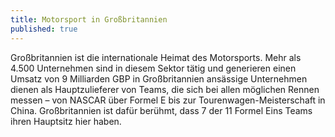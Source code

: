 ```yaml
---
title: Motorsport in Großbritannien
published: true
---
```


Großbritannien ist die internationale Heimat des Motorsports. Mehr als 4.500 Unternehmen sind in diesem Sektor tätig und generieren einen Umsatz von 9 Milliarden GBP in Großbritannien ansässige Unternehmen dienen als Hauptzulieferer von Teams, die sich bei allen möglichen Rennen messen – von NASCAR über Formel E bis zur Tourenwagen-Meisterschaft in China. Großbritannien ist dafür berühmt, dass 7 der 11 Formel Eins Teams ihren Hauptsitz hier haben.
